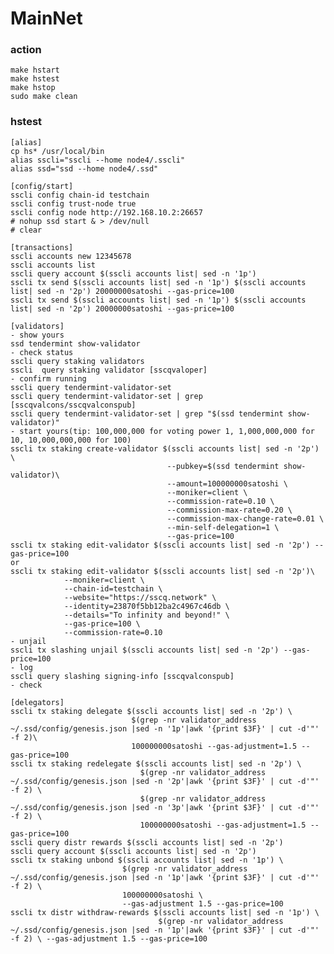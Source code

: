 # MainNet
### action
    make hstart
    make hstest
    make hstop
    sudo make clean
### hstest
    [alias]
    cp hs* /usr/local/bin
    alias sscli="sscli --home node4/.sscli"
    alias ssd="ssd --home node4/.ssd"

    [config/start]
    sscli config chain-id testchain
    sscli config trust-node true
    sscli config node http://192.168.10.2:26657
    # nohup ssd start & > /dev/null
    # clear

    [transactions]
    sscli accounts new 12345678
    sscli accounts list
    sscli query account $(sscli accounts list| sed -n '1p')
    sscli tx send $(sscli accounts list| sed -n '1p') $(sscli accounts list| sed -n '2p') 20000000satoshi --gas-price=100
    sscli tx send $(sscli accounts list| sed -n '1p') $(sscli accounts list| sed -n '2p') 20000000satoshi --gas-price=100

    [validators]
    - show yours
    ssd tendermint show-validator
    - check status
    sscli query staking validators
    sscli  query staking validator [sscqvaloper]
    - confirm running
    sscli query tendermint-validator-set
    sscli query tendermint-validator-set | grep [sscqvalcons/sscqvalconspub]
    sscli query tendermint-validator-set | grep "$(ssd tendermint show-validator)"
    - start yours(tip: 100,000,000 for voting power 1, 1,000,000,000 for 10, 10,000,000,000 for 100)
    sscli tx staking create-validator $(sscli accounts list| sed -n '2p') \
                                       --pubkey=$(ssd tendermint show-validator)\
                                       --amount=100000000satoshi \
                                       --moniker=client \
                                       --commission-rate=0.10 \
                                       --commission-max-rate=0.20 \
                                       --commission-max-change-rate=0.01 \
                                       --min-self-delegation=1 \
                                       --gas-price=100
    sscli tx staking edit-validator $(sscli accounts list| sed -n '2p') --gas-price=100
    or
    sscli tx staking edit-validator $(sscli accounts list| sed -n '2p')\
                --moniker=client \
                --chain-id=testchain \
                --website="https://sscq.network" \
                --identity=23870f5bb12ba2c4967c46db \
                --details="To infinity and beyond!" \
                --gas-price=100 \
                --commission-rate=0.10
    - unjail
    sscli tx slashing unjail $(sscli accounts list| sed -n '2p') --gas-price=100
    - log
    sscli query slashing signing-info [sscqvalconspub]
    - check

    [delegators]
    sscli tx staking delegate $(sscli accounts list| sed -n '2p') \
                               $(grep -nr validator_address  ~/.ssd/config/genesis.json |sed -n '1p'|awk '{print $3F}' | cut -d'"' -f 2)\
                               100000000satoshi --gas-adjustment=1.5 --gas-price=100
    sscli tx staking redelegate $(sscli accounts list| sed -n '2p') \
                                 $(grep -nr validator_address  ~/.ssd/config/genesis.json |sed -n '2p'|awk '{print $3F}' | cut -d'"' -f 2) \
                                 $(grep -nr validator_address  ~/.ssd/config/genesis.json |sed -n '3p'|awk '{print $3F}' | cut -d'"' -f 2) \
                                 100000000satoshi --gas-adjustment=1.5 --gas-price=100
    sscli query distr rewards $(sscli accounts list| sed -n '2p')
    sscli query account $(sscli accounts list| sed -n '2p')
    sscli tx staking unbond $(sscli accounts list| sed -n '1p') \
                             $(grep -nr validator_address  ~/.ssd/config/genesis.json |sed -n '1p'|awk '{print $3F}' | cut -d'"' -f 2) \
                             100000000satoshi \
                             --gas-adjustment 1.5 --gas-price=100
    sscli tx distr withdraw-rewards $(sscli accounts list| sed -n '1p') \
                                     $(grep -nr validator_address  ~/.ssd/config/genesis.json |sed -n '1p'|awk '{print $3F}' | cut -d'"' -f 2) \ --gas-adjustment 1.5 --gas-price=100